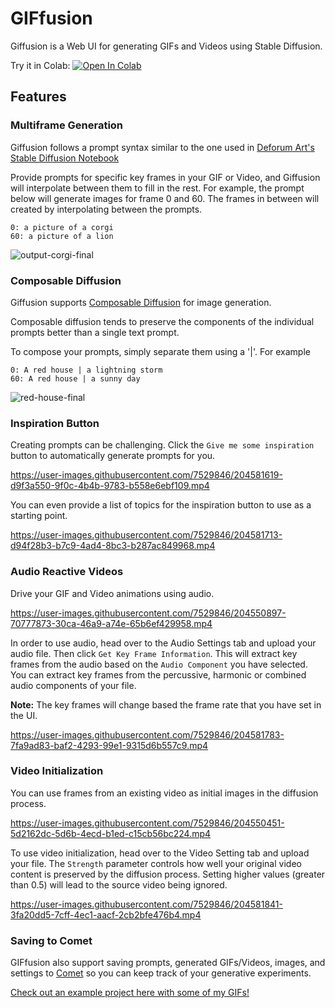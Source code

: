 # GIFfusion
Giffusion is a Web UI for generating GIFs and Videos using Stable Diffusion.

Try it in Colab: [![Open In Colab](https://colab.research.google.com/assets/colab-badge.svg)](https://colab.research.google.com/github/DN6/giffusion/blob/main/Giffusion.ipynb)

## Features

### Multiframe Generation

Giffusion follows a prompt syntax similar to the one used in [Deforum Art's Stable Diffusion Notebook](https://deforum.github.io/)

Provide prompts for specific key frames in your GIF or Video, and Giffusion will interpolate between them to fill in the rest. For example, the prompt below will generate images for frame 0 and 60. The frames in between will created by interpolating between the prompts.

```
0: a picture of a corgi
60: a picture of a lion
```

![output-corgi-final](https://user-images.githubusercontent.com/7529846/204506200-49f91bd1-396f-4cf1-927c-c91b885f5c4a.gif)

### Composable Diffusion

Giffusion supports [Composable Diffusion](https://energy-based-model.github.io/Compositional-Visual-Generation-with-Composable-Diffusion-Models/) for image generation.

Composable diffusion tends to preserve the components of the individual prompts better than a single text prompt.

To compose your prompts, simply separate them using a '|'. For example

```
0: A red house | a lightning storm
60: A red house | a sunny day
```

![red-house-final](https://user-images.githubusercontent.com/7529846/204506605-f1d89d99-9449-4ba6-82e0-3cc2a1f863c6.gif)

### Inspiration Button

Creating prompts can be challenging. Click the `Give me some inspiration` button to automatically generate prompts for you.

https://user-images.githubusercontent.com/7529846/204581619-d9f3a550-9f0c-4b4b-9783-b558e6ebf109.mp4

You can even provide a list of topics for the inspiration button to use as a starting point.

https://user-images.githubusercontent.com/7529846/204581713-d94f28b3-b7c9-4ad4-8bc3-b287ac849968.mp4

### Audio Reactive Videos

Drive your GIF and Video animations using audio.

https://user-images.githubusercontent.com/7529846/204550897-70777873-30ca-46a9-a74e-65b6ef429958.mp4

In order to use audio, head over to the Audio Settings tab and upload your audio file. Then click `Get Key Frame Information`. This will extract key frames from the audio based on the `Audio Component` you have selected. You can extract key frames from the percussive, harmonic or combined audio components of your file.

**Note:** The key frames will change based the frame rate that you have set in the UI.

https://user-images.githubusercontent.com/7529846/204581783-7fa9ad83-baf2-4293-99e1-9315d6b557c9.mp4

### Video Initialization

You can use frames from an existing video as initial images in the diffusion process.

https://user-images.githubusercontent.com/7529846/204550451-5d2162dc-5d6b-4ecd-b1ed-c15cb56bc224.mp4

To use video initialization, head over to the Video Setting tab and upload your file. The `Strength` parameter controls how well your original video content is preserved by the diffusion process. Setting higher values (greater than 0.5) will lead to the source video being ignored.

https://user-images.githubusercontent.com/7529846/204581841-3fa20dd5-7cff-4ec1-aacf-2cb2bfe476b4.mp4

### Saving to Comet

GIFfusion also support saving prompts, generated GIFs/Videos, images, and settings to [Comet](https://www.comet.com/site/) so you can keep track of your generative experiments.

[Check out an example project here with some of my GIFs!](https://www.comet.com/team-comet-ml/giffusion?shareable=Jf4go5RcGqryr6wq1uBudgVVS)
